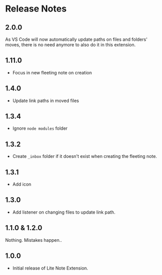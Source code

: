 # Release Notes

## 2.0.0

As VS Code will now automatically update paths on files and folders' moves, there is no need anymore to also do it in this extension.

## 1.11.0

- Focus in new fleeting note on creation

## 1.4.0

- Update link paths in moved files

## 1.3.4

- Ignore `node modules` folder

## 1.3.2

- Create `_inbox` folder if it doesn't exist when creating the fleeting note.

## 1.3.1

- Add icon

## 1.3.0

- Add listener on changing files to update link path.

## 1.1.0 & 1.2.0

Nothing. Mistakes happen..

## 1.0.0

- Initial release of Lite Note Extension.
